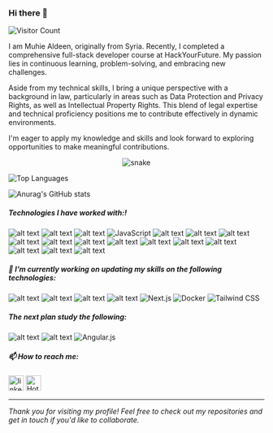 ### Hi there 👋
![Visitor Count](https://visitor-badge.laobi.icu/badge?page_id=MuhieAldeen.MuhieAldeen)
<!-- <p align="left"><img src="https://komarev.com/ghpvc/?username=MuhieAldeen&label=Profile%20views&color=0e75b6&style=flat" alt="MuhieAldeen"/></p> -->

I am Muhie Aldeen, originally from Syria. Recently, I completed a comprehensive full-stack developer course at HackYourFuture. My passion lies in continuous learning, problem-solving, and embracing new challenges.

Aside from my technical skills, I bring a unique perspective with a background in law, particularly in areas such as Data Protection and Privacy Rights, as well as Intellectual Property Rights. This blend of legal expertise and technical proficiency positions me to contribute effectively in dynamic environments.

I'm eager to apply my knowledge and skills and look forward to exploring opportunities to make meaningful contributions.

 <div>
  <p align="center">
  <img src="https://res.cloudinary.com/hapiii/image/upload/v1679305878/ae3jjcn1dxtm9g4lrubb.svg" alt="snake"></center>
 </div>

![Top Languages](https://github-readme-stats.vercel.app/api/top-langs/?username=MuhieAldeen&layout=compact&theme=radical)
<!-- [![Top Langs](https://github-readme-stats.vercel.app/api/top-langs/?username=MuhieAldeen&langs_count=10&layout=compact)](https://github.com/MuhieAldeen/github-readme-stats) -->

<!-- [![Anurag's GitHub stats](https://github-readme-stats.vercel.app/api?username=MuhieAldeen)](https://github.com/anuraghazra/github-readme-stats) -->

![Anurag's GitHub stats](https://github-readme-stats.vercel.app/api?username=MuhieAldeen&show_icons=true&theme=highcontrast)




##### Technologies I have worked with:!
 ![alt text](https://img.shields.io/badge/Html5--E34F26?style=for-the-badge&logo=Html5)
 ![alt text](https://img.shields.io/badge/Css3--1572B6?style=for-the-badge&logo=css3)
 ![alt text](https://img.shields.io/badge/Bootstrap--7952B3?style=for-the-badge&logo=Bootstrap)
 ![JavaScript](https://img.shields.io/badge/JavaScript-ES6%2B-F7DF1E?style=for-the-badge&logo=javascript&logoColor=black)
 ![alt text](https://img.shields.io/badge/jQuery--0769AD?style=for-the-badge&logo=jQuery)
 ![alt text](https://img.shields.io/badge/Git--F05032?style=for-the-badge&logo=Git)
 ![alt text](https://img.shields.io/badge/GitHub--181717?style=for-the-badge&logo=GitHub)
 ![alt text](https://img.shields.io/badge/React.js--61DAFB?style=for-the-badge&logo=React)
 ![alt text](https://img.shields.io/badge/Node.js--339933?style=for-the-badge&logo=nodedotjs)
 ![alt text](https://img.shields.io/badge/Express.js--cc0000?style=for-the-badge&logo=Express)
 ![alt text](https://img.shields.io/badge/MogoDB--47A248?style=for-the-badge&logo=MongoDB)
 ![alt text](https://img.shields.io/badge/SQL,MySQL--4479A1?style=for-the-badge&logo=MySQL)
 ![alt text](https://img.shields.io/badge/SQL-003B57?style=for-the-badge&logo=sql&logoColor=white)
 ![alt text](https://img.shields.io/badge/npm--CB3837?style=for-the-badge&logo=npm)
 ![alt text](https://img.shields.io/badge/VSCode--007ACC?style=for-the-badge&logo=Visual-Studio-Code)
 ![alt text](https://img.shields.io/badge/Render--46E3B7?style=for-the-badge&logo=Render)
 ![alt text](https://img.shields.io/badge/Netlify--00C7B7?style=for-the-badge&logo=Netlify)
  <!-- ![alt text](https://img.shields.io/badge/Sass--CC6699?style=for-the-badge&logo=Sass) -->
  <!-- ![alt text](https://img.shields.io/badge/Pug--A86454?style=for-the-badge&logo=Pug) -->
  <!-- ![alt text](https://img.shields.io/badge/gulp--CF4647?style=for-the-badge&logo=gulp) -->
  <!-- ![alt text](https://img.shields.io/badge/Redux--764ABC?style=for-the-badge&logo=Redux) -->
  <!-- ![alt text](https://img.shields.io/badge/PHP--777BB4?style=for-the-badge&logo=PHP) -->
  <!-- ![alt text](https://img.shields.io/badge/Laravel--FF2D20?style=for-the-badge&logo=Laravel) -->
  <!-- ![alt text](https://img.shields.io/badge/Python--3776ab?style=for-the-badge&logo=python) -->
   <!-- ![Flask](https://img.shields.io/badge/Flask-000000?style=for-the-badge&logo=flask&logoColor=white) -->
 <!-- ![alt text](https://img.shields.io/badge/PostgreSQL-4169E1?style=for-the-badge&logo=postgresql&logoColor=white) -->
  <!-- ![alt text](https://img.shields.io/badge/SQLAlchemy-FFA500?style=for-the-badge&logo=sqlalchemy&logoColor=white) -->
   <!-- ![alt text](https://img.shields.io/badge/CodePen--000000?style=for-the-badge&logo=CodePen) -->




 ##### 🔭 I’m currently working on updating my skills on the following technologies:

   <!-- ![alt text](https://img.shields.io/badge/C%23--239120?style=for-the-badge&logo=c-sharp) -->
   <!-- ![alt text](https://img.shields.io/badge/.NET-512BD4?style=for-the-badge&logo=.net&logoColor=white) -->
   <!-- ![alt text](https://img.shields.io/badge/Kubernetes-326CE5?style=for-the-badge&logo=kubernetes&logoColor=white) -->
   <!-- ![alt text](https://img.shields.io/badge/Azure-0089D6?style=for-the-badge&logo=microsoftazure&logoColor=white)
   ![alt text](https://img.shields.io/badge/AWS-232F3E?style=for-the-badge&logo=amazonaws&logoColor=white) -->
   ![alt text](https://img.shields.io/badge/Redux--764ABC?style=for-the-badge&logo=Redux)
   ![alt text](https://img.shields.io/badge/TypeScript--3178C6?style=for-the-badge&logo=TypeScript)
   ![alt text](https://img.shields.io/badge/Webpack--8DD6F9?style=for-the-badge&logo=Webpack)
   ![alt text](https://img.shields.io/badge/Jest,unit.test--C21325?style=for-the-badge&logo=jest)
   ![Next.js](https://img.shields.io/badge/Next.js--000000?style=for-the-badge&logo=next.js&logoColor=white)
   ![Docker](https://img.shields.io/badge/Docker--2496ED?style=for-the-badge&logo=docker&logoColor=white)
   ![Tailwind CSS](https://img.shields.io/badge/Tailwind_CSS--38B2AC?style=for-the-badge&logo=tailwind-css&logoColor=white)


 

  ##### The next plan study the following:
   
   ![alt text](https://img.shields.io/badge/React.Native--61DAFB?style=for-the-badge&logo=React)
   ![alt text](https://img.shields.io/badge/Vue.js--4FC08D?style=for-the-badge&logo=Vue.js)
![Angular.js](https://img.shields.io/badge/Angular.js--DD0031?style=for-the-badge&logo=angular&logoColor=white)

   ##### 📫 How to reach me:

   [<img src='https://cdn.jsdelivr.net/npm/simple-icons@3.0.1/icons/linkedin.svg' alt='linkedin' height='30'>](https://www.linkedin.com/in/muhiealdeen/) [<img src="https://img.shields.io/badge/-Hotmail-0078D4?logo=Microsoft-Outlook&logoColor=white&style=for-the-badge" height="30" alt="Hotmail">](mailto:zezo1998@hotmail.com)


---

*Thank you for visiting my profile! Feel free to check out my repositories and get in touch if you'd like to collaborate.*



